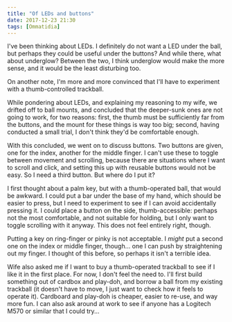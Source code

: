 ```yaml
---
title: "Of LEDs and buttons"
date: 2017-12-23 21:30
tags: [Ommatidia]
---
```


I've been thinking about LEDs. I definitely do not want a LED under the ball, but perhaps they could be useful under the buttons? And while there, what about underglow? Between the two, I think underglow would make the more sense, and it would be the least disturbing too.

On another note, I'm more and more convinced that I'll have to experiment with a thumb-controlled trackball.

While pondering about LEDs, and explaining my reasoning to my wife, we drifted off to ball mounts, and concluded that the deeper-sunk ones are not going to work, for two reasons: first, the thumb must be sufficiently far from the buttons, and the mount for these things is way too big; second, having conducted a small trial, I don't think they'd be comfortable enough.

With this concluded, we went on to discuss buttons. Two buttons are given, one for the index, another for the middle finger. I can't use these to toggle between movement and scrolling, because there are situations where I want to scroll and click, and setting this up with reusable buttons would not be easy. So I need a third button. But where do I put it?

I first thought about a palm key, but with a thumb-operated ball, that would be awkward. I could put a bar under the base of my hand, which should be easier to press, but I need to experiment to see if I can avoid accidentally pressing it. I could place a button on the side, thumb-accessible: perhaps not the most comfortable, and not suitable for holding, but I only want to toggle scrolling with it anyway. This does not feel entirely right, though.

Putting a key on ring-finger or pinky is not acceptable. I *might* put a second one on the index or middle finger, though... one I can push by straightening out my finger. I thought of this before, so perhaps it isn't a terrible idea.

Wife also asked me if I want to buy a thumb-operated trackball to see if I like it in the first place. For now, I don't feel the need to. I'll first build something out of cardbox and play-doh, and borrow a ball from my existing trackball (it doesn't have to move, I just want to check how it feels to operate it). Cardboard and play-doh is cheaper, easier to re-use, and way more fun. I can also ask around at work to see if anyone has a Logitech M570 or similar that I could try...
